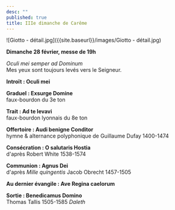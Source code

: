 ```yaml
---
desc: ""
published: true
title: IIIe dimanche de Carême
---
```




![Giotto - détail.jpg]({{site.baseurl}}/images/Giotto - détail.jpg)

**Dimanche 28 février, messe de 19h**

*Oculi mei semper ad Dominum*  
Mes yeux sont toujours levés vers le Seigneur.

**Introït : Oculi mei**  

**Graduel : Exsurge Domine**  
faux-bourdon du 3e ton

**Trait : Ad te levavi**  
faux-bourdon lyonnais du 8e ton

**Offertoire : Audi benigne Conditor**  
hymne & alternance polyphonique de Guillaume Dufay 1400-1474

**Consécration : O salutaris Hostia**  
d'après Robert White 1538-1574

**Communion : Agnus Dei**  
d'après *Mille quingentis* Jacob Obrecht 1457-1505

**Au dernier évangile : Ave Regina caelorum**  

**Sortie : Benedicamus Domino**  
Thomas Tallis 1505-1585 *Daleth*
